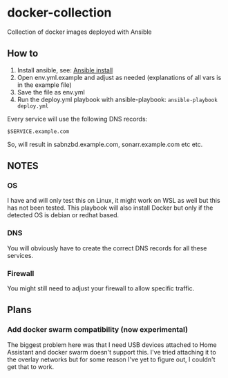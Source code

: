# docker-collection
Collection of docker images deployed with Ansible

## How to

1. Install ansible, see: [Ansible install](https://docs.ansible.com/ansible/latest/installation_guide/intro_installation.html#installing-and-upgrading-ansible-with-pip)
2. Open env.yml.example and adjust as needed (explanations of all vars is in the example file)
3. Save the file as env.yml
4. Run the deploy.yml playbook with ansible-playbook:
```ansible-playbook deploy.yml```

Every service will use the following DNS records:

```$SERVICE.example.com```

So, will result in sabnzbd.example.com, sonarr.example.com etc etc.

## NOTES

### OS

I have and will only test this on Linux, it might work on WSL as well but this has not been tested. This playbook will also install Docker
but only if the detected OS is debian or redhat based.

### DNS

You will obviously have to create the correct DNS records for all these services.

### Firewall

You might still need to adjust your firewall to allow specific traffic.

## Plans

### Add docker swarm compatibility (now experimental)

The biggest problem here was that I need USB devices attached to Home Assistant and docker swarm doesn't support this.
I've tried attaching it to the overlay networks but for some reason I've yet to figure out, I couldn't get that to work.